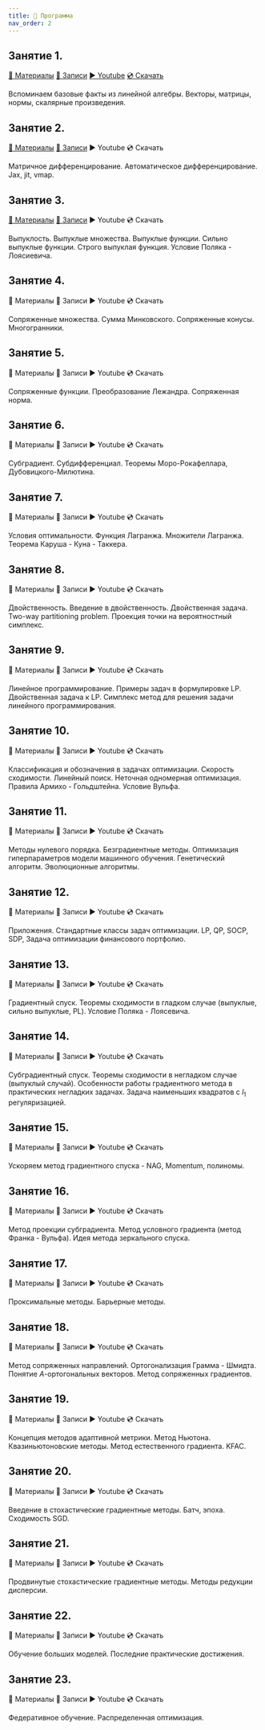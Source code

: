 ```yaml
---
title: 🚀 Программа
nav_order: 2
---
```


## Занятие 1.
[📄 Материалы](/presentations/1.pdf) [📝 Записи](/notes/1.pdf) [▶️ Youtube](https://youtu.be/duPZb4AGz3c) [💿 Скачать](https://disk.yandex.ru/i/xHEA-arLogKprg)

Вспоминаем базовые факты из линейной алгебры. Векторы, матрицы, нормы, скалярные произведения.

## Занятие 2.
[📄 Материалы](/presentations/2.pdf) [📝 Записи](/notes/2.pdf) ▶️ Youtube 💿 Скачать

Матричное дифференцирование. Автоматическое дифференцирование. Jax, jit, vmap.

## Занятие 3.
[📄 Материалы](/presentations/3.pdf) [📝 Записи](/notes/3.pdf) ▶️ Youtube 💿 Скачать

Выпуклость. Выпуклые множества. Выпуклые функции. Сильно выпуклые функции. Строго выпуклая функция. Условие Поляка - Лоясиевича.

## Занятие 4.
📄 Материалы 📝 Записи ▶️ Youtube 💿 Скачать

Сопряженные множества. Сумма Минковского. Сопряженные конусы. Многогранники.

## Занятие 5.
📄 Материалы 📝 Записи ▶️ Youtube 💿 Скачать

Сопряженные функции. Преобразование Лежандра. Сопряженная норма.

## Занятие 6.
📄 Материалы 📝 Записи ▶️ Youtube 💿 Скачать

Субградиент. Субдифференциал. Теоремы Моро-Рокафеллара, Дубовицкого-Милютина.

## Занятие 7.
📄 Материалы 📝 Записи ▶️ Youtube 💿 Скачать

Условия оптимальности. Функция Лагранжа. Множители Лагранжа. Теорема Каруша - Куна - Таккера.

## Занятие 8.
📄 Материалы 📝 Записи ▶️ Youtube 💿 Скачать

Двойственность. Введение в двойственность. Двойственная задача. Two-way partitioning problem. Проекция точки на вероятностный симплекс.

## Занятие 9.
📄 Материалы 📝 Записи ▶️ Youtube 💿 Скачать

Линейное программирование. Примеры задач в формулировке LP. Двойственная задача к LP. Симплекс метод для решения задачи линейного  программирования.

## Занятие 10.
📄 Материалы 📝 Записи ▶️ Youtube 💿 Скачать

Классификация и обозначения в задачах оптимизации. Скорость сходимости. Линейный поиск. Неточная одномерная оптимизация. Правила Армихо  - Гольдштейна. Условие Вульфа.

## Занятие 11.
📄 Материалы 📝 Записи ▶️ Youtube 💿 Скачать

Методы нулевого порядка. Безградиентные методы. Оптимизация гиперпараметров модели машинного обучения. Генетический алгоритм.  Эволюционные алгоритмы.

## Занятие 12.
📄 Материалы 📝 Записи ▶️ Youtube 💿 Скачать

Приложения. Стандартные классы задач оптимизации. LP, QP, SOCP, SDP, Задача оптимизации финансового портфолио.

## Занятие 13.
📄 Материалы 📝 Записи ▶️ Youtube 💿 Скачать

Градиентный спуск. Теоремы сходимости в гладком случае (выпуклые, сильно выпуклые, PL). Условие Поляка - Лоясевича.

## Занятие 14.
📄 Материалы 📝 Записи ▶️ Youtube 💿 Скачать

Субградиентный спуск. Теоремы сходимости в негладком случае (выпуклый случай). Особенности работы градиентного метода в практических  негладких задачах. Задача наименьших квадратов с $l_1$ регуляризацией.

## Занятие 15.
📄 Материалы 📝 Записи ▶️ Youtube 💿 Скачать

Ускоряем метод градиентного спуска - NAG, Momentum, полиномы.

## Занятие 16.
📄 Материалы 📝 Записи ▶️ Youtube 💿 Скачать

Метод проекции субградиента. Метод условного градиента (метод Франка - Вульфа). Идея метода зеркального спуска.

## Занятие 17.
📄 Материалы 📝 Записи ▶️ Youtube 💿 Скачать

Проксимальные методы. Барьерные методы.

## Занятие 18.
📄 Материалы 📝 Записи ▶️ Youtube 💿 Скачать

Метод сопряженных направлений. Ортогонализация Грамма - Шмидта. Понятие $A$-ортогональных векторов. Метод сопряженных градиентов. 

## Занятие 19.
📄 Материалы 📝 Записи ▶️ Youtube 💿 Скачать

Концепция методов адаптивной метрики. Метод Ньютона. Квазиньютоновские методы. Метод естественного градиента. KFAC.

## Занятие 20.
📄 Материалы 📝 Записи ▶️ Youtube 💿 Скачать

Введение в стохастические градиентные методы. Батч, эпоха. Сходимость SGD.

## Занятие 21.
📄 Материалы 📝 Записи ▶️ Youtube 💿 Скачать

Продвинутые стохастические градиентные методы. Методы редукции дисперсии. 

## Занятие 22.
📄 Материалы 📝 Записи ▶️ Youtube 💿 Скачать

Обучение больших моделей. Последние практические достижения.

## Занятие 23.
📄 Материалы 📝 Записи ▶️ Youtube 💿 Скачать

Федеративное обучение. Распределенная оптимизация.
